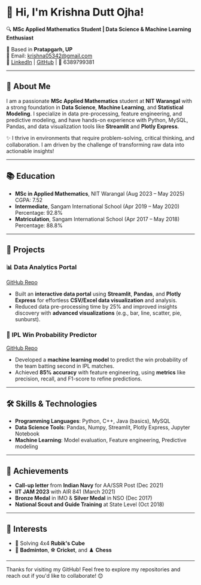 # 👋 Hi, I'm Krishna Dutt Ojha!

🔍 **MSc Applied Mathematics Student | Data Science & Machine Learning Enthusiast**

📍 Based in **Pratapgarh, UP**  
📧 Email: [krishna05342@gmail.com](mailto:krishna05342@gmail.com)  
🔗 [LinkedIn](https://www.linkedin.com) | [GitHub](https://github.com) | 📱 6389799381

---

## 💼 About Me
I am a passionate **MSc Applied Mathematics** student at **NIT Warangal** with a strong foundation in **Data Science**, **Machine Learning**, and **Statistical Modeling**. I specialize in data pre-processing, feature engineering, and predictive modeling, and have hands-on experience with Python, MySQL, Pandas, and data visualization tools like **Streamlit** and **Plotly Express**.

✨ I thrive in environments that require problem-solving, critical thinking, and collaboration. I am driven by the challenge of transforming raw data into actionable insights!

---

## 📚 Education

- **MSc in Applied Mathematics**, NIT Warangal (Aug 2023 – May 2025)  
  CGPA: 7.52
- **Intermediate**, Sangam International School (Apr 2019 – May 2020)  
  Percentage: 92.8%
- **Matriculation**, Sangam International School (Apr 2017 – May 2018)  
  Percentage: 88.8%

---

## 🚀 Projects

### 📊 **Data Analytics Portal**
[GitHub Repo](https://github.com)
- Built an **interactive data portal** using **Streamlit**, **Pandas**, and **Plotly Express** for effortless **CSV/Excel data visualization** and analysis.
- Reduced data pre-processing time by 25% and improved insights discovery with **advanced visualizations** (e.g., bar, line, scatter, pie, sunburst).

### 🏏 **IPL Win Probability Predictor**
[GitHub Repo](https://github.com)
- Developed a **machine learning model** to predict the win probability of the team batting second in IPL matches.
- Achieved **85% accuracy** with feature engineering, using **metrics** like precision, recall, and F1-score to refine predictions.

---

## 🛠️ Skills & Technologies
- **Programming Languages**: Python, C++, Java (basics), MySQL
- **Data Science Tools**: Pandas, Numpy, Streamlit, Plotly Express, Jupyter Notebook
- **Machine Learning**: Model evaluation, Feature engineering, Predictive modeling

---

## 🏅 Achievements

- **Call-up letter** from **Indian Navy** for AA/SSR Post (Dec 2021)
- **IIT JAM 2023** with AIR 841 (March 2021)
- **Bronze Medal** in IMO & **Silver Medal** in NSO (Dec 2017)
- **National Scout and Guide Training** at State Level (Oct 2018)

---

## 🎯 Interests
- 🧩 Solving 4x4 **Rubik's Cube**
- 🏸 **Badminton**, ⚽ **Cricket**, and ♟️ **Chess**

---

Thanks for visiting my GitHub! Feel free to explore my repositories and reach out if you'd like to collaborate! 😊
